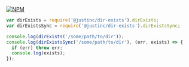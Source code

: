 [![NPM](https://nodei.co/npm/@justinc/dir-exists.png?downloads=true)](https://nodei.co/npm/@justinc/dir-exists/)

```js
var dirExists = require('@justinc/dir-exists').dirExists;
var dirExistsSync = require('@justinc/dir-exists').dirExistsSync;

console.log(dirExists('/some/path/to/dir'));
console.log(dirExistsSync('/some/path/to/dir'), (err, exists) => {
  if (err) throw err;
  console.log(exists);
});
```
